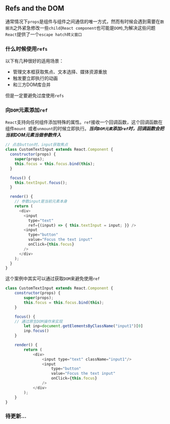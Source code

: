 ## Refs and the DOM
通常情况下`props`是组件与组件之间通信的唯一方式，然而有时候会遇到需要在`数据流`之外紧急修改一些`child`(`React component`也可能是`DOM`),为解决这些问题`React`提供了一个`escape hatch转义窗口`

### 什么时候使用`refs`

以下有几种很好的适用场景：
- 管理文本框获取焦点、文本选择、媒体资源重放
- 触发要立即执行的动画
- 和三方DOM库合并

但是一定要避免过度使用`refs`

### 向`DOM`元素添加`ref`

`React`支持向任何组件添加特殊的属性。`ref`接收一个回调函数，这个回调函数在组件`mount `或者`unmount`的时候立即执行。***当向`DOM元素`添加`ref`时，回调函数会把当前DOM元素当做参数传入***
```js
// 点击button时，input获取焦点
class CustomTextInput extends React.Component {
  constructor(props) {
    super(props);
    this.focus = this.focus.bind(this);
  }

  focus() {
    this.textInput.focus();
  }

  render() {
    // 参数input是当前元素本身
    return (
      <div>
        <input
          type="text"
          ref={(input) => { this.textInput = input; }} />
        <input
          type="button"
          value="Focus the text input"
          onClick={this.focus}
        />
      </div>
    );
  }
}
```
这个案例中其实可以通过获取`DOM`来避免使用`ref`
```js
class CustomTextInput extends React.Component {
    constructor(props) {
        super(props);
        this.focus = this.focus.bind(this);
    }

    focus() {
    // 通过原生DOM操作来实现
        let inp=document.getElementsByClassName("input1")[0]
        inp.focus()
    }

    render() {
        return (
            <div>
                <input type="text" className="input1"/>
                <input
                    type="button"
                    value="Focus the text input"
                    onClick={this.focus}
                />
            </div>
        );
    }
}
```

### 待更新...

